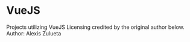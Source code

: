 # VueJS

Projects utilizing VueJS
Licensing credited by the original author below.
Author: Alexis Zulueta

